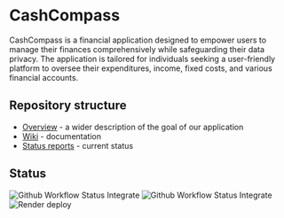 # CashCompass
CashCompass is a financial application designed to empower users to manage their finances comprehensively while safeguarding their data privacy. The application is tailored for individuals seeking a user-friendly platform to oversee their expenditures, income, fixed costs, and various financial accounts.

## Repository structure
- [Overview](https://github.com/SE-TINF22B2/G1-CashCompass/wiki/Overview) - a wider description of the goal of our application
- [Wiki](https://github.com/SE-TINF22B2/G1-CashCompass/wiki) - documentation
- [Status reports](https://github.com/SE-TINF22B2/G1-CashCompass/discussions/categories/status-reports) - current status

## Status
![Github Workflow Status Integrate](https://img.shields.io/github/actions/workflow/status/SE-TINF22B2/G1-CashCompass/backend_integrate.yml?label=Backend%20CI)
![Github Workflow Status Integrate](https://img.shields.io/github/actions/workflow/status/SE-TINF22B2/G1-CashCompass/backend_deploy.yml?label=Backend%20CD)
![Render deploy](https://img.shields.io/badge/dynamic/json?label=Backend%20Deploy&url=https%3A%2F%2Fcashcompass-backend.onrender.com%2Fhealth&query=$.text&color=brightgreen)
